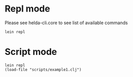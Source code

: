 
# Repl mode

Please see helda-cli.core to see list of available commands

```
lein repl
```

# Script mode

```
lein repl
(load-file "scripts/example1.clj")
```
